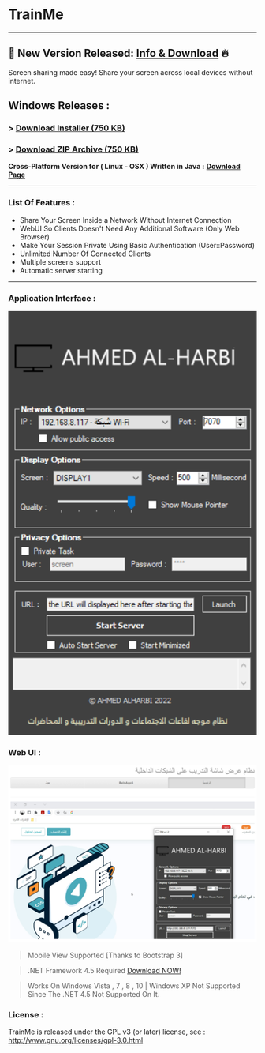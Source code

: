 # TrainMe
------------------------------
## 📢 New Version Released: [Info & Download](https://github.com/ahmedoalharbi/TrainMe) 🔥
Screen sharing made easy!
Share your screen across local devices without internet.

## Windows Releases :
### > [Download Installer (750 KB)](https://github.com/ahmedoalharbi/Train.Me.V1.2_Installer/archive/refs/heads/main.zip)


### > [Download ZIP Archive (750 KB)](https://github.com/ahmedoalharbi/Train.Me.V1.2_Installer/raw/main/TM-Train-Me-v1.2-Archive.zip)



**Cross-Platform Version for ( Linux - OSX ) Written in Java :** [**Download Page**](https://github.com/ahmedoalharbi/TrainMe)

------------------------------
### List Of Features : 
- Share Your Screen Inside a Network Without Internet Connection
- WebUI So Clients Doesn't Need Any Additional Software (Only Web Browser)
- Make Your Session Private Using Basic Authentication (User::Password)
- Unlimited Number Of Connected Clients
- Multiple screens support
- Automatic server starting

------------------------------

### Application Interface : 
![TrainMe Main Main Window](https://raw.githubusercontent.com/ahmedoalharbi/TrainMe/main/TM.png)

### Web UI :
![TrainMe WebUI](https://raw.githubusercontent.com/ahmedoalharbi/TrainMe/main/TMV.png)


> Mobile View Supported [Thanks to Bootstrap 3]

> .NET Framework 4.5 Required [Download NOW!](http://www.microsoft.com/en-eg/download/details.aspx?id=30653)

> Works On Windows Vista , 7 , 8 , 10 | Windows XP Not Supported Since The .NET 4.5 Not Supported On It.

### License :
TrainMe is released under the GPL v3 (or later) license, see : http://www.gnu.org/licenses/gpl-3.0.html
